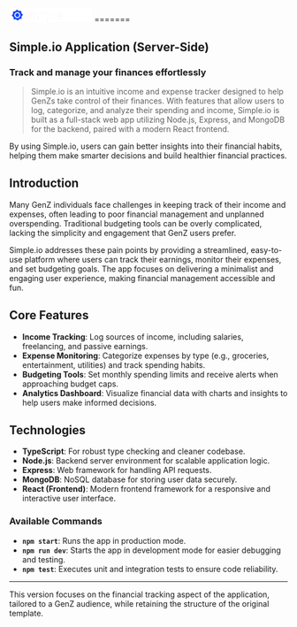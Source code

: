 
<img src="simple-dark.png" alt="Simple.io Logo" width="150">
=======

## Simple.io Application (Server-Side)

### Track and manage your finances effortlessly

> Simple.io is an intuitive income and expense tracker designed to help GenZs take control of their finances. With features that allow users to log, categorize, and analyze their spending and income, Simple.io is built as a full-stack web app utilizing Node.js, Express, and MongoDB for the backend, paired with a modern React frontend.

By using Simple.io, users can gain better insights into their financial habits, helping them make smarter decisions and build healthier financial practices.

## Introduction

Many GenZ individuals face challenges in keeping track of their income and expenses, often leading to poor financial management and unplanned overspending. Traditional budgeting tools can be overly complicated, lacking the simplicity and engagement that GenZ users prefer. 

Simple.io addresses these pain points by providing a streamlined, easy-to-use platform where users can track their earnings, monitor their expenses, and set budgeting goals. The app focuses on delivering a minimalist and engaging user experience, making financial management accessible and fun.

## Core Features

- **Income Tracking**: Log sources of income, including salaries, freelancing, and passive earnings.
- **Expense Monitoring**: Categorize expenses by type (e.g., groceries, entertainment, utilities) and track spending habits.
- **Budgeting Tools**: Set monthly spending limits and receive alerts when approaching budget caps.
- **Analytics Dashboard**: Visualize financial data with charts and insights to help users make informed decisions.

## Technologies

- **TypeScript**: For robust type checking and cleaner codebase.
- **Node.js**: Backend server environment for scalable application logic.
- **Express**: Web framework for handling API requests.
- **MongoDB**: NoSQL database for storing user data securely.
- **React (Frontend)**: Modern frontend framework for a responsive and interactive user interface.

### Available Commands

- **`npm start`**: Runs the app in production mode.
- **`npm run dev`**: Starts the app in development mode for easier debugging and testing.
- **`npm test`**: Executes unit and integration tests to ensure code reliability.

---

This version focuses on the financial tracking aspect of the application, tailored to a GenZ audience, while retaining the structure of the original template.
